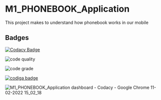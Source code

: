 # M1_PHONEBOOK_Application
This project makes to understand how phonebook works in our mobile

## Badges
[![Codacy Badge](https://app.codacy.com/project/badge/Grade/b26372f200cd40218d4c9437a4050cb3)](https://www.codacy.com/gh/praveenmareedu/M1_PHONEBOOK_Application/dashboard?utm_source=github.com&amp;utm_medium=referral&amp;utm_content=praveenmareedu/M1_PHONEBOOK_Application&amp;utm_campaign=Badge_Grade)

![code quality](https://api.codiga.io/project/31076/score/svg)

![code grade](https://api.codiga.io/project/31076/status/svg)

<a href="https://app.codiga.io/public/user/github/praveenmareedu">
   <img src="https://api.codiga.io/public/badge/user/github/praveenmareedu?style=light" alt="codiga badge" />
</a>

![M1_PHONEBOOK_Application dashboard - Codacy - Google Chrome 11-02-2022 15_02_18](https://user-images.githubusercontent.com/98843450/153570534-169d2714-16e7-4641-831b-f54486dbd1e0.png)

